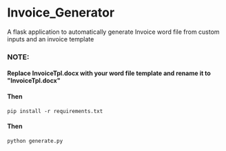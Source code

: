 # Invoice_Generator
A flask application to automatically generate Invoice word file from custom inputs and an invoice template

### NOTE:
#### Replace InvoiceTpl.docx with your word file template and rename it to "InvoiceTpl.docx"

#### Then
```
pip install -r requirements.txt
```
#### Then
```
python generate.py
```
